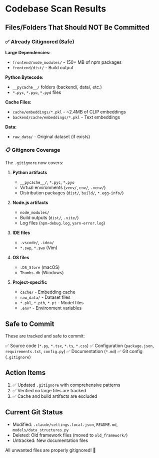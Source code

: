 # Codebase Scan Results

## Files/Folders That Should NOT Be Committed

### ✅ Already Gitignored (Safe)

**Large Dependencies:**
- `frontend/node_modules/` - 150+ MB of npm packages
- `frontend/dist/` - Build output

**Python Bytecode:**
- `__pycache__/` folders (backend/, data/, etc.)
- `*.pyc`, `*.pyo`, `*.pyd` files

**Cache Files:**
- `cache/embeddings/*.pkl` - ~2.4MB of CLIP embeddings
- `backend/cache/embeddings/*.pkl` - Text embeddings

**Data:**
- `raw_data/` - Original dataset (if exists)

### 📋 Gitignore Coverage

The `.gitignore` now covers:

1. **Python artifacts**
   - `__pycache__/`, `*.pyc`, `*.pyo`
   - Virtual environments (`venv/`, `env/`, `.venv/`)
   - Distribution packages (`dist/`, `build/`, `*.egg-info/`)

2. **Node.js artifacts**
   - `node_modules/`
   - Build outputs (`dist/`, `.vite/`)
   - Log files (`npm-debug.log`, `yarn-error.log`)

3. **IDE files**
   - `.vscode/`, `.idea/`
   - `*.swp`, `*.swo` (Vim)

4. **OS files**
   - `.DS_Store` (macOS)
   - `Thumbs.db` (Windows)

5. **Project-specific**
   - `cache/` - Embedding cache
   - `raw_data/` - Dataset files
   - `*.pkl`, `*.pth`, `*.pt` - Model files
   - `.env*` - Environment variables

## Safe to Commit

These are tracked and safe to commit:

✅ Source code (`*.py`, `*.tsx`, `*.ts`, `*.css`)
✅ Configuration (`package.json`, `requirements.txt`, `config.py`)
✅ Documentation (`*.md`)
✅ Git config (`.gitignore`)

## Action Items

1. ✅ Updated `.gitignore` with comprehensive patterns
2. ✅ Verified no large files are tracked
3. ✅ Cache and build artifacts are excluded

## Current Git Status

- Modified: `.claude/settings.local.json`, `README.md`, `models/data_structures.py`
- Deleted: Old framework files (moved to `old_framework/`)
- Untracked: New documentation files

All unwanted files are properly gitignored! 🎉
